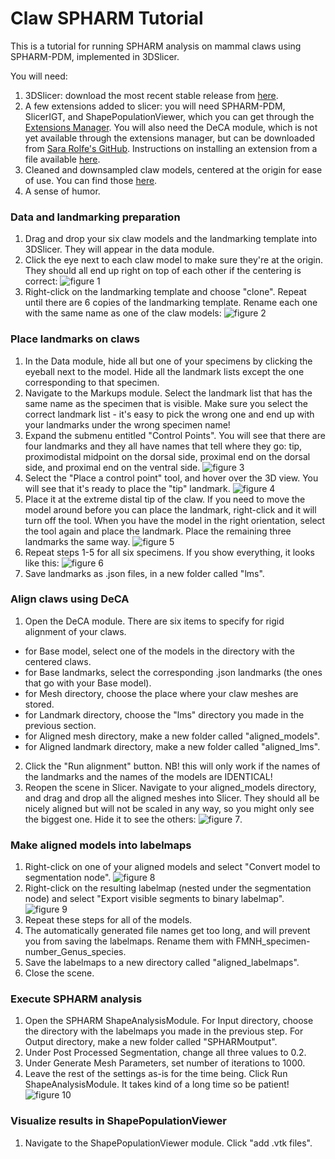 # Claw SPHARM Tutorial
This is a tutorial for running SPHARM analysis on mammal claws using SPHARM-PDM, implemented in 3DSlicer.

You will need:
1. 3DSlicer: download the most recent stable release from [here](https://download.slicer.org/).
2. A few extensions added to slicer: you will need SPHARM-PDM, SlicerIGT, and ShapePopulationViewer, which you can get through the [Extensions Manager](https://slicer.readthedocs.io/en/latest/user_guide/extensions_manager.html). You will also need the DeCA module, which is not yet available through the extensions manager, but can be downloaded from [Sara Rolfe's GitHub](https://github.com/smrolfe/DeCA). Instructions on installing an extension from a file available [here](https://slicer.readthedocs.io/en/latest/user_guide/extensions_manager.html).
3. Cleaned and downsampled claw models, centered at the origin for ease of use. You can find those [here](LINK_NEEDED).
4. A sense of humor.

### Data and landmarking preparation
1. Drag and drop your six claw models and the landmarking template into 3DSlicer. They will appear in the data module.
2. Click the eye next to each claw model to make sure they're at the origin. They should all end up right on top of each other if the centering is correct: ![figure 1](https://raw.githubusercontent.com/scutisorex/SPHARMtutorial/main/images/Fig%201.png)
3. Right-click on the landmarking template and choose "clone". Repeat until there are 6 copies of the landmarking template. Rename each one with the same name as one of the claw models: ![figure 2](https://raw.githubusercontent.com/scutisorex/SPHARMtutorial/main/images/fig%202.png)

### Place landmarks on claws
1. In the Data module, hide all but one of your specimens by clicking the eyeball next to the model. Hide all the landmark lists except the one corresponding to that specimen.
2. Navigate to the Markups module. Select the landmark list that has the same name as the specimen that is visible. Make sure you select the correct landmark list - it's easy to pick the wrong one and end up with your landmarks under the wrong specimen name! 
3. Expand the submenu entitled "Control Points". You will see that there are four landmarks and they all have names that tell where they go: tip, proximodistal midpoint on the dorsal side, proximal end on the dorsal side, and proximal end on the ventral side. ![figure 3](https://raw.githubusercontent.com/scutisorex/SPHARMtutorial/main/images/fig%203.png)
4. Select the "Place a control point" tool, and hover over the 3D view. You will see that it's ready to place the "tip" landmark. ![figure 4](https://raw.githubusercontent.com/scutisorex/SPHARMtutorial/main/images/fig%204.png)
5. Place it at the extreme distal tip of the claw. If you need to move the model around before you can place the landmark, right-click and it will turn off the tool. When you have the model in the right orientation, select the tool again and place the landmark. Place the remaining three landmarks the same way. ![figure 5](https://raw.githubusercontent.com/scutisorex/SPHARMtutorial/main/images/fig%205.png)
6. Repeat steps 1-5 for all six specimens. If you show everything, it looks like this: ![figure 6](https://raw.githubusercontent.com/scutisorex/SPHARMtutorial/main/images/fig%206.png)
7. Save landmarks as .json files, in a new folder called "lms".

### Align claws using DeCA
1. Open the DeCA module. There are six items to specify for rigid alignment of your claws. 
- for Base model, select one of the models in the directory with the centered claws.
- for Base landmarks, select the corresponding .json landmarks (the ones that go with your Base model).
- for Mesh directory, choose the place where your claw meshes are stored.
- for Landmark directory, choose the "lms" directory you made in the previous section. 
- for Aligned mesh directory, make a new folder called "aligned_models".
- for Aligned landmark directory, make a new folder called "aligned_lms".
2. Click the "Run alignment" button. NB! this will only work if the names of the landmarks and the names of the models are IDENTICAL!
3. Reopen the scene in Slicer. Navigate to your aligned_models directory, and drag and drop all the aligned meshes into Slicer. They should all be nicely aligned but will not be scaled in any way, so you might only see the biggest one. Hide it to see the others: ![figure 7](https://raw.githubusercontent.com/scutisorex/SPHARMtutorial/main/images/fig%207.png).

### Make aligned models into labelmaps
1. Right-click on one of your aligned models and select "Convert model to segmentation node". ![figure 8](https://raw.githubusercontent.com/scutisorex/SPHARMtutorial/main/images/fig%208.png)
2. Right-click on the resulting labelmap (nested under the segmentation node) and select "Export visible segments to binary labelmap". ![figure 9](https://raw.githubusercontent.com/scutisorex/SPHARMtutorial/main/images/fig%209.png)
3. Repeat these steps for all of the models.
4. The automatically generated file names get too long, and will prevent you from saving the labelmaps. Rename them with FMNH_specimen-number_Genus_species.
5. Save the labelmaps to a new directory called "aligned_labelmaps".
6. Close the scene.

### Execute SPHARM analysis 
1. Open the SPHARM ShapeAnalysisModule. For Input directory, choose the directory with the labelmaps you made in the previous step. For Output directory, make a new folder called "SPHARMoutput".
2. Under Post Processed Segmentation, change all three values to 0.2.
3. Under Generate Mesh Parameters, set number of iterations to 1000.
4. Leave the rest of the settings as-is for the time being. Click Run ShapeAnalysisModule. It takes kind of a long time so be patient! ![figure 10](https://raw.githubusercontent.com/scutisorex/SPHARMtutorial/main/images/fig%2010.png)

### Visualize results in ShapePopulationViewer
1. Navigate to the ShapePopulationViewer module. Click "add .vtk files".